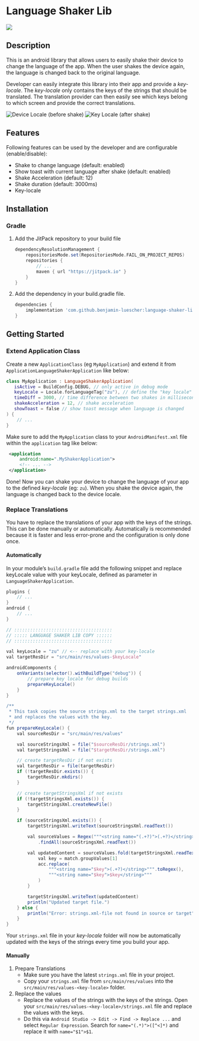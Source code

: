 # Language Shaker Lib
[![](https://jitpack.io/v/benjamin-luescher/language-shaker-lib.svg)](https://jitpack.io/#benjamin-luescher/language-shaker-lib)

## Description
This is an android library that allows users to easily shake their device to change the language of the app.
When the user shakes the device again, the language is changed back to the original language.

Developer can easily integrate this library into their app and provide a *key-locale*.
The *key-locale* only contains the keys of the strings that should be translated.
The translation provider can then easily see which keys belong to which screen and provide the correct translations.

![Device Locale (before shake)](/screenshots/jpg/before.jpeg "Device Locale (before shake)")
![Key Locale (after shake)](/screenshots/jpg/after.jpeg "Key Locale (after shake)")

## Features
Following features can be used by the developer and are configurable (enable/disable):
- Shake to change language (default: enabled)
- Show toast with current language after shake (default: enabled)
- Shake Acceleration (default: 12)
- Shake duration (default: 3000ms)
- Key-locale

## Installation
### Gradle
1. Add the JitPack repository to your build file
    ```gradle
    dependencyResolutionManagement {
        repositoriesMode.set(RepositoriesMode.FAIL_ON_PROJECT_REPOS)
        repositories {
            // ...
            maven { url "https://jitpack.io" }
        }
    }
    ```
2. Add the dependency in your build.gradle file.
    ```gradle
    dependencies {
        implementation 'com.github.benjamin-luescher:language-shaker-lib:1.0.2'
    }
    ```

## Getting Started
### Extend Application Class
Create a new `ApplicationClass` (eg `MyApplication`) and extend it from `ApplicationLanguageShakerApplication` like below:
```kotlin
class MyApplication : LanguageShakerApplication(
   isActive = BuildConfig.DEBUG, // only active in debug mode
   keyLocale = Locale.forLanguageTag("zu"), // define the "key locale" language
   timeDiff = 3000, // time difference between two shakes in milliseconds
   shakeAcceleration = 12, // shake acceleration
   showToast = false // show toast message when language is changed
) {
    // ...
}
```

Make sure to add the `MyApplication` class to your `AndroidManifest.xml` file within the `application` tag like below:
```xml
 <application
     android:name=".MyShakerApplication">
     <!-- ... -->
 </application>
```
Done! Now you can shake your device to change the language of your app to the defined *key-locale* (eg: `zu`).
When you shake the device again, the language is changed back to the device locale.

### Replace Translations
You have to replace the translations of your app with the keys of the strings. This can be done manually or automatically.
Automatically is recommended because it is faster and less error-prone and the configuration is only done once.

#### Automatically
In your module’s `build.gradle` file add the following snippet and replace keyLocale value with your keyLocale, 
defined as parameter in `LanguageShakerApplication`.
```gradle
plugins {
    // ...
}
android {
    // ...
}

// :::::::::::::::::::::::::::::::::::::
// ::::: LANGUAGE SHAKER LIB COPY ::::::
// :::::::::::::::::::::::::::::::::::::

val keyLocale = "zu" // <-- replace with your key-locale
val targetResDir = "src/main/res/values-$keyLocale"

androidComponents {
    onVariants(selector().withBuildType("debug")) {
        // prepare key locale for debug builds
        prepareKeyLocale()
    }
}

/**
 * This task copies the source strings.xml to the target strings.xml
 * and replaces the values with the key.
 */
fun prepareKeyLocale() {
    val sourceResDir = "src/main/res/values"

    val sourceStringsXml = file("$sourceResDir/strings.xml")
    val targetStringsXml = file("$targetResDir/strings.xml")

    // create targetResDir if not exists
    val targetResDir = file(targetResDir)
    if (!targetResDir.exists()) {
        targetResDir.mkdirs()
    }

    // create targetStringsXml if not exists
    if (!targetStringsXml.exists()) {
        targetStringsXml.createNewFile()
    }

    if (sourceStringsXml.exists()) {
        targetStringsXml.writeText(sourceStringsXml.readText())

        val sourceValues = Regex("""<string name="(.+?)">(.+?)</string>""")
            .findAll(sourceStringsXml.readText())

        val updatedContent = sourceValues.fold(targetStringsXml.readText()) { acc, match ->
            val key = match.groupValues[1]
            acc.replace(
                """<string name="$key">(.+?)</string>""".toRegex(),
                """<string name="$key">$key</string>"""
            )
        }

        targetStringsXml.writeText(updatedContent)
        println("Updated target file.")
    } else {
        println("Error: strings.xml-file not found in source or target")
    }
}
```
Your `strings.xml` file in your *key-locale* folder will now be automatically updated with the
keys of the strings every time you build your app.

#### Manually
1. Prepare Translations
   - Make sure you have the latest `strings.xml` file in your project.
   - Copy your `strings.xml` file from `src/main/res/values` into the `src/main/res/values-<key-locale>` folder.
2. Replace the values
   - Replace the values of the strings with the keys of the strings. Open your `src/main/res/values-<key-locale>/strings.xml` file and replace the values with the keys.
   - Do this via `Android Studio -> Edit -> Find -> Replace ...` and select `Regular Expression`. Search for `name="(.*)">([^<]*)` and replace it with `name="$1">$1`.